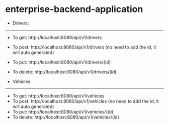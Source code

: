 # enterprise-backend-application

- Drivers:
----------
- To get: http://localhost:8080/api/v1/drivers
- To post: http://localhost:8080/api/v1/drivers (no need to add the id, it will auto generated)
- To put: http://localhost:8080/api/v1/drivers/{id}
- To delete: http://localhost:8080/api/v1/drivers/(id)

- Vehicles:
-----------
- To get: http://localhost:8080/api/v1/vehicles
- To post: http://localhost:8080/api/v1/vehicles (no need to add the id, it will auto generated)
- To put: http://localhost:8080/api/v1/vehicles/{id}
- To delete: http://localhost:8080/api/v1/vehicles/(id)


